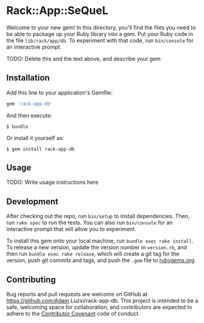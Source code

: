 # Rack::App::SeQueL

Welcome to your new gem! In this directory, you'll find the files you need to be able to package up your Ruby library into a gem. Put your Ruby code in the file `lib/rack/app/db`. To experiment with that code, run `bin/console` for an interactive prompt.

TODO: Delete this and the text above, and describe your gem

## Installation

Add this line to your application's Gemfile:

```ruby
gem 'rack-app-db'
```

And then execute:

    $ bundle

Or install it yourself as:

    $ gem install rack-app-db

## Usage

TODO: Write usage instructions here

## Development

After checking out the repo, run `bin/setup` to install dependencies. Then, run `rake spec` to run the tests. You can also run `bin/console` for an interactive prompt that will allow you to experiment.

To install this gem onto your local machine, run `bundle exec rake install`. To release a new version, update the version number in `version.rb`, and then run `bundle exec rake release`, which will create a git tag for the version, push git commits and tags, and push the `.gem` file to [rubygems.org](https://rubygems.org).

## Contributing

Bug reports and pull requests are welcome on GitHub at https://github.com/Adam Luzsi/rack-app-db. This project is intended to be a safe, welcoming space for collaboration, and contributors are expected to adhere to the [Contributor Covenant](http://contributor-covenant.org) code of conduct.

